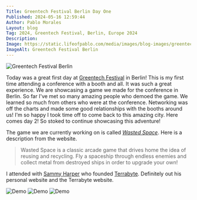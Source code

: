 ```yaml
---
Title: Greentech Festival Berlin Day One
Published: 2024-05-16 12:59:44
Author: Pablo Morales
Layout: blog
Tag: 2024, Greentech Festival, Berlin, Europe 2024
Description: 
Image: https://static.lifeofpablo.com/media/images/blog-images/greentech-festival24/logo.svg
ImageAlt: Greentech Festival Berlin
---
```

![Greentech Festival Berlin](https://static.lifeofpablo.com/media/images/blog-images/greentech-festival24/logo.svg)

Today was a great first day at [Greentech Festival](https://greentechfestival.com/) in Berlin! This is my first time attending a conference with a booth and all. It was such a great experience. We are showcasing a game we made for the conference in Berlin. So far I've met so many amazing people who demoed the game. We learned so much from others who were at the conference. Networking was off the charts and made some good relationships with the booths around us! I'm so happy I took time off to come back to this amazing city. Here comes day 2! So stoked to continue showcasing this adventure!

The game we are currently working on is called [*Wasted Space*](https://wastedspace.fun/). Here is a description from the website.
> Wasted Space is a classic arcade game that drives home the idea of reusing and recycling. Fly a spaceship through endless enemies and collect metal from destroyed ships in order to upgrade your own!

I attended with [Sammy Harper](https://www.sammyharper.com/) who founded [Terrabyte](https://www.terrabyte.eco/).  Definitely out his personal website and the Terrabyte website.


![Demo](https://static.lifeofpablo.com/media/images/blog-images/greentech-festival24/sammy-pabs.jpeg)
![Demo](https://static.lifeofpablo.com/media/images/blog-images/greentech-festival24/IMG_0305.jpeg)
![Demo](https://static.lifeofpablo.com/media/images/blog-images/greentech-festival24/pabs3.jpeg)

